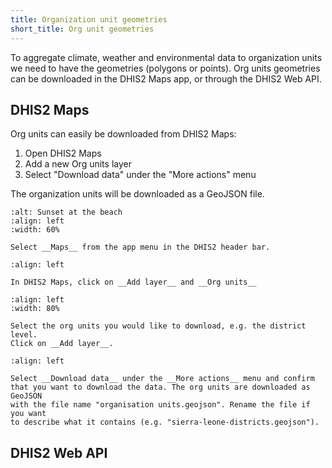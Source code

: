 ```yaml
---
title: Organization unit geometries
short_title: Org unit geometries
---
```


To aggregate climate, weather and environmental data to organization units
we need to have the geometries (polygons or points). Org units geometries
can be downloaded in the DHIS2 Maps app, or through the DHIS2 Web API.

## DHIS2 Maps

Org units can easily be downloaded from DHIS2 Maps:

1. Open DHIS2 Maps
2. Add a new Org units layer
3. Select "Download data" under the "More actions" menu

The organization units will be downloaded as a GeoJSON file.

```{figure} images/maps-geojson-download-1.png
:alt: Sunset at the beach
:align: left
:width: 60%

Select __Maps__ from the app menu in the DHIS2 header bar.
```

```{figure} images/maps-geojson-download-2.png
:align: left

In DHIS2 Maps, click on __Add layer__ and __Org units__
```

```{figure} images/maps-geojson-download-3.png
:align: left
:width: 80%

Select the org units you would like to download, e.g. the district level.
Click on __Add layer__.
```

```{figure} images/maps-geojson-download-4.png
:align: left

Select __Download data__ under the __More actions__ menu and confirm
that you want to download the data. The org units are downloaded as GeoJSON
with the file name "organisation units.geojson". Rename the file if you want
to describe what it contains (e.g. "sierra-leone-districts.geojson").
```

## DHIS2 Web API
